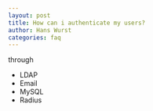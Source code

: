 ```yaml
---
layout: post
title: How can i authenticate my users?
author: Hans Wurst
categories: faq
---
```


through
* LDAP
* Email
* MySQL
* Radius
